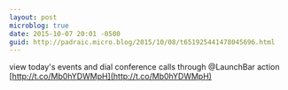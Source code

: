 ```yaml
---
layout: post
microblog: true
date: 2015-10-07 20:01 -0500
guid: http://padraic.micro.blog/2015/10/08/t651925441478045696.html
---
```

view today's events and dial conference calls through @LaunchBar action [http://t.co/Mb0hYDWMpH](http://t.co/Mb0hYDWMpH)
